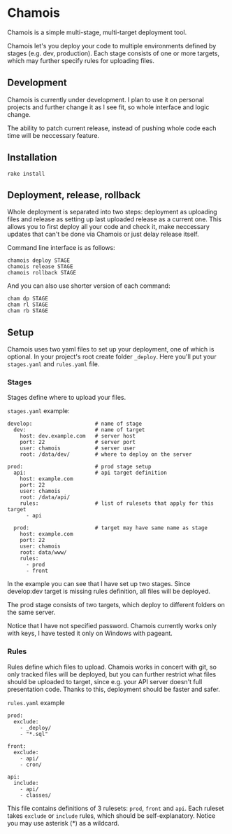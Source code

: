 # Chamois

Chamois is a simple multi-stage, multi-target deployment tool.

Chamois let's you deploy your code to multiple environments defined by stages (e.g. dev, production). Each stage consists of one or more targets, which may further specify rules for uploading files.

## Development

Chamois is currently under development. I plan to use it on personal projects and further change it as I see fit, so whole interface and logic change.

The ability to patch current release, instead of pushing whole code each time will be neccessary feature.

## Installation

```
rake install
```

## Deployment, release, rollback

Whole deployment is separated into two steps: deployment as uploading files and release as setting up last uploaded release as a current one. This allows you to first deploy all your code and check it, make neccessary updates that can't be done via Chamois or just delay release itself.

Command line interface is as follows:

```
chamois deploy STAGE
chamois release STAGE
chamois rollback STAGE
```

And you can also use shorter version of each command:

```
cham dp STAGE
cham rl STAGE
cham rb STAGE
```

## Setup

Chamois uses two yaml files to set up your deployment, one of which is optional. In your project's root create folder `_deploy`. Here you'll put your `stages.yaml` and `rules.yaml` file.

### Stages

Stages define where to upload your files.

`stages.yaml` example:

```
develop:                    # name of stage
  dev:                      # name of target
    host: dev.example.com   # server host
    port: 22                # server port
    user: chamois           # server user
    root: /data/dev/        # where to deploy on the server

prod:                       # prod stage setup
  api:                      # api target definition
    host: example.com
    port: 22
    user: chamois
    root: /data/api/
    rules:                  # list of rulesets that apply for this target
      - api

  prod:                     # target may have same name as stage
    host: example.com
    port: 22
    user: chamois
    root: data/www/
    rules: 
      - prod
      - front
```

In the example you can see that I have set up two stages. Since develop:dev target is missing rules definition, all files will be deployed.

The prod stage consists of two targets, which deploy to different folders on the same server.

Notice that I have not specified password. Chamois currently works only with keys, I have tested it only on Windows with pageant.

### Rules

Rules define which files to upload. Chamois works in concert with git, so only tracked files will be deployed, but you can further restrict what files should be uploaded to target, since e.g. your API server doesn't full presentation code. Thanks to this, deployment should be faster and safer.

`rules.yaml` example

```
prod:
  exclude:
    - _deploy/
    - "*.sql"

front:
  exclude:
    - api/
    - cron/

api:
  include:
    - api/
    - classes/

```

This file contains definitions of 3 rulesets: `prod`, `front` and `api`. Each ruleset takes `exclude` or `include` rules, which should be self-explanatory. Notice you may use asterisk (*) as a wildcard.

